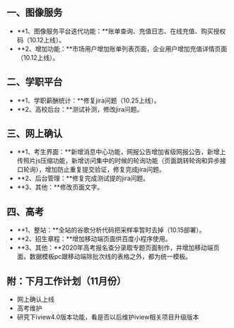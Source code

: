 ## 一、图像服务 
- **1、图像服务平台迭代功能：**账单查询、充值日志、在线充值、购买授权码（10.12上线）。
- **2、增加功能：**市场用户增加账单列表页面，企业用户增加充值详情页面（10.12上线）。
## 二、学职平台 
- **1、学职薪酬统计：**修复jira问题（10.25上线）。
- **2、高校后台：**测试补测，修改jira问题。
## 三、网上确认
- **1、考生界面：**新增消息中心功能，网报公告增加省级网报公告，新增上传照片js压缩功能，新增访问集中的时候的轮询功能（页面跳转轮询和异步接口轮询），增加防止重复提交验证，修复完成jira问题。
- **2、后台管理：**修复完成测试提的jira问题。
- **3、其他：**修改页面文字。
## 四、高考
- **1、整站：**全站的谷歌分析代码把采样率暂时去掉（10.15部署）。
- **2、招生章程：**增加移动端页面供百度小程序使用。
- **3、其他：**2020年高考报名查分录取专题页面制作，并增加移动端页面，数据模板pc跟移动端除批次线的表格之外，都为统一模板。
## 附：下月工作计划（11月份）
- 网上确认上线
- 高考维护
- 研究下iview4.0版本功能，看是否以后维护iview相关项目升级版本